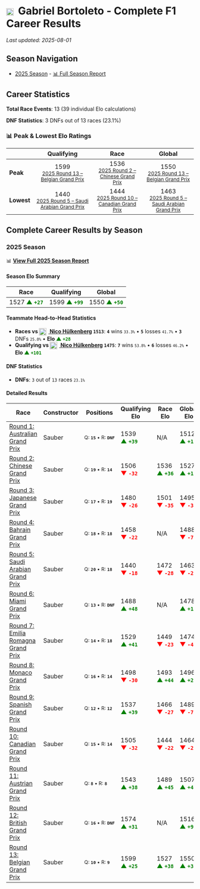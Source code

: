 # <img src="https://upload.wikimedia.org/wikipedia/commons/0/05/Flag_of_Brazil.svg" alt="Brazil" width="20" height="auto" style="vertical-align: middle; margin-right: 5px;" onerror="this.outerHTML='🇧🇷'; this.style.marginRight='5px';"/> Gabriel Bortoleto - Complete F1 Career Results

*Last updated: 2025-08-01*

## Season Navigation

- [2025 Season](#2025-season) - [📊 Full Season Report](../seasons/2025-season-report)

## Career Statistics

**Total Race Events**: 13 (39 individual Elo calculations)

**DNF Statistics**: 3 DNFs out of 13 races (23.1%)

### 📊 Peak & Lowest Elo Ratings

| &nbsp; | Qualifying | Race | Global |
|-------|------------|------|--------|
| **Peak** | <center> 1599 <br/><small> [2025 Round 13 – Belgian Grand Prix](../seasons/2025-season-report#round-13-belgian-grand-prix) </small></center> | <center> 1536 <br/><small> [2025 Round 2 – Chinese Grand Prix](../seasons/2025-season-report#round-2-chinese-grand-prix) </small></center> | <center> 1550  <br/><small> [2025 Round 13 – Belgian Grand Prix](../seasons/2025-season-report#round-13-belgian-grand-prix) </small></center> |
| **Lowest** | <center> 1440 <br/><small> [2025 Round 5 – Saudi Arabian Grand Prix](../seasons/2025-season-report#round-5-saudi-arabian-grand-prix) </small></center> | <center> 1444 <br/><small> [2025 Round 10 – Canadian Grand Prix](../seasons/2025-season-report#round-10-canadian-grand-prix) </small></center> | <center> 1463 <br/><small> [2025 Round 5 – Saudi Arabian Grand Prix](../seasons/2025-season-report#round-5-saudi-arabian-grand-prix) </small></center> |


## Complete Career Results by Season

### 2025 Season

📊 **[View Full 2025 Season Report](../seasons/2025-season-report)**

#### Season Elo Summary

| Race | Qualifying | Global |
|------|------------|--------|
| 1527 **<span style="color: green;">▲&nbsp;`+27`</span>** | 1599 **<span style="color: green;">▲&nbsp;`+99`</span>** | 1550 **<span style="color: green;">▲&nbsp;`+50`</span>** |

#### Teammate Head-to-Head Statistics

- **Races vs [<img src="https://upload.wikimedia.org/wikipedia/commons/b/ba/Flag_of_Germany.svg" alt="Germany" width="20" height="auto" style="vertical-align: middle; margin-right: 5px;" onerror="this.outerHTML='🇩🇪'; this.style.marginRight='5px';"/> Nico Hülkenberg](nico-hlkenberg) `1513`**: **`4`** wins <small>`33.3%`</small> • **`5`** losses <small>`41.7%`</small> • **`3`** DNFs <small>`25.0%`</small> • **Elo <span style="color: green;">▲&nbsp;`+28`</span>**
- **Qualifying vs [<img src="https://upload.wikimedia.org/wikipedia/commons/b/ba/Flag_of_Germany.svg" alt="Germany" width="20" height="auto" style="vertical-align: middle; margin-right: 5px;" onerror="this.outerHTML='🇩🇪'; this.style.marginRight='5px';"/> Nico Hülkenberg](nico-hlkenberg) `1475`**: **`7`** wins <small>`53.8%`</small> • **`6`** losses <small>`46.2%`</small> • **Elo <span style="color: green;">▲&nbsp;`+101`</span>**

#### DNF Statistics

- **DNFs**: `3` out of `13` races <small>`23.1%`</small>

#### Detailed Results

| Race | Constructor | Positions | Qualifying Elo | Race Elo | Global Elo | Teammate |
|------|-------------|-----------|----------------|----------|------------|----------|
| [Round 1: Australian Grand Prix](../seasons/2025-season-report#round-1-australian-grand-prix) | Sauber | <small>Q:&nbsp;**`15`**&nbsp;•&nbsp;R:&nbsp;**`DNF`**</small> | 1539 **<span style="color: green;">▲&nbsp;`+39`</span>** | N/A | 1512 **<span style="color: green;">▲&nbsp;`+12`</span>** | [<img src="https://upload.wikimedia.org/wikipedia/commons/b/ba/Flag_of_Germany.svg" alt="Germany" width="20" height="auto" style="vertical-align: middle; margin-right: 5px;" onerror="this.outerHTML='🇩🇪'; this.style.marginRight='5px';"/> Nico Hülkenberg](nico-hlkenberg)<br/><small>Q:&nbsp;**`17`**&nbsp;•&nbsp;R:&nbsp;**`7`**</small> |
| [Round 2: Chinese Grand Prix](../seasons/2025-season-report#round-2-chinese-grand-prix) | Sauber | <small>Q:&nbsp;**`19`**&nbsp;•&nbsp;R:&nbsp;**`14`**</small> | 1506 **<span style="color: red;">▼&nbsp;`-32`</span>** | 1536 **<span style="color: green;">▲&nbsp;`+36`</span>** | 1527 **<span style="color: green;">▲&nbsp;`+16`</span>** | [<img src="https://upload.wikimedia.org/wikipedia/commons/b/ba/Flag_of_Germany.svg" alt="Germany" width="20" height="auto" style="vertical-align: middle; margin-right: 5px;" onerror="this.outerHTML='🇩🇪'; this.style.marginRight='5px';"/> Nico Hülkenberg](nico-hlkenberg)<br/><small>Q:&nbsp;**`12`**&nbsp;•&nbsp;R:&nbsp;**`15`**</small> |
| [Round 3: Japanese Grand Prix](../seasons/2025-season-report#round-3-japanese-grand-prix) | Sauber | <small>Q:&nbsp;**`17`**&nbsp;•&nbsp;R:&nbsp;**`19`**</small> | 1480 **<span style="color: red;">▼&nbsp;`-26`</span>** | 1501 **<span style="color: red;">▼&nbsp;`-35`</span>** | 1495 **<span style="color: red;">▼&nbsp;`-32`</span>** | [<img src="https://upload.wikimedia.org/wikipedia/commons/b/ba/Flag_of_Germany.svg" alt="Germany" width="20" height="auto" style="vertical-align: middle; margin-right: 5px;" onerror="this.outerHTML='🇩🇪'; this.style.marginRight='5px';"/> Nico Hülkenberg](nico-hlkenberg)<br/><small>Q:&nbsp;**`16`**&nbsp;•&nbsp;R:&nbsp;**`16`**</small> |
| [Round 4: Bahrain Grand Prix](../seasons/2025-season-report#round-4-bahrain-grand-prix) | Sauber | <small>Q:&nbsp;**`18`**&nbsp;•&nbsp;R:&nbsp;**`18`**</small> | 1458 **<span style="color: red;">▼&nbsp;`-22`</span>** | N/A | 1488 **<span style="color: red;">▼&nbsp;`-7`</span>** | [<img src="https://upload.wikimedia.org/wikipedia/commons/b/ba/Flag_of_Germany.svg" alt="Germany" width="20" height="auto" style="vertical-align: middle; margin-right: 5px;" onerror="this.outerHTML='🇩🇪'; this.style.marginRight='5px';"/> Nico Hülkenberg](nico-hlkenberg)<br/><small>Q:&nbsp;**`16`**&nbsp;•&nbsp;R:&nbsp;**`DNF`**</small> |
| [Round 5: Saudi Arabian Grand Prix](../seasons/2025-season-report#round-5-saudi-arabian-grand-prix) | Sauber | <small>Q:&nbsp;**`20`**&nbsp;•&nbsp;R:&nbsp;**`18`**</small> | 1440 **<span style="color: red;">▼&nbsp;`-18`</span>** | 1472 **<span style="color: red;">▼&nbsp;`-28`</span>** | 1463 **<span style="color: red;">▼&nbsp;`-25`</span>** | [<img src="https://upload.wikimedia.org/wikipedia/commons/b/ba/Flag_of_Germany.svg" alt="Germany" width="20" height="auto" style="vertical-align: middle; margin-right: 5px;" onerror="this.outerHTML='🇩🇪'; this.style.marginRight='5px';"/> Nico Hülkenberg](nico-hlkenberg)<br/><small>Q:&nbsp;**`18`**&nbsp;•&nbsp;R:&nbsp;**`15`**</small> |
| [Round 6: Miami Grand Prix](../seasons/2025-season-report#round-6-miami-grand-prix) | Sauber | <small>Q:&nbsp;**`13`**&nbsp;•&nbsp;R:&nbsp;**`DNF`**</small> | 1488 **<span style="color: green;">▲&nbsp;`+48`</span>** | N/A | 1478 **<span style="color: green;">▲&nbsp;`+14`</span>** | [<img src="https://upload.wikimedia.org/wikipedia/commons/b/ba/Flag_of_Germany.svg" alt="Germany" width="20" height="auto" style="vertical-align: middle; margin-right: 5px;" onerror="this.outerHTML='🇩🇪'; this.style.marginRight='5px';"/> Nico Hülkenberg](nico-hlkenberg)<br/><small>Q:&nbsp;**`16`**&nbsp;•&nbsp;R:&nbsp;**`14`**</small> |
| [Round 7: Emilia Romagna Grand Prix](../seasons/2025-season-report#round-7-emilia-romagna-grand-prix) | Sauber | <small>Q:&nbsp;**`14`**&nbsp;•&nbsp;R:&nbsp;**`18`**</small> | 1529 **<span style="color: green;">▲&nbsp;`+41`</span>** | 1449 **<span style="color: red;">▼&nbsp;`-23`</span>** | 1474 **<span style="color: red;">▼&nbsp;`-4`</span>** | [<img src="https://upload.wikimedia.org/wikipedia/commons/b/ba/Flag_of_Germany.svg" alt="Germany" width="20" height="auto" style="vertical-align: middle; margin-right: 5px;" onerror="this.outerHTML='🇩🇪'; this.style.marginRight='5px';"/> Nico Hülkenberg](nico-hlkenberg)<br/><small>Q:&nbsp;**`17`**&nbsp;•&nbsp;R:&nbsp;**`12`**</small> |
| [Round 8: Monaco Grand Prix](../seasons/2025-season-report#round-8-monaco-grand-prix) | Sauber | <small>Q:&nbsp;**`16`**&nbsp;•&nbsp;R:&nbsp;**`14`**</small> | 1498 **<span style="color: red;">▼&nbsp;`-30`</span>** | 1493 **<span style="color: green;">▲&nbsp;`+44`</span>** | 1496 **<span style="color: green;">▲&nbsp;`+22`</span>** | [<img src="https://upload.wikimedia.org/wikipedia/commons/b/ba/Flag_of_Germany.svg" alt="Germany" width="20" height="auto" style="vertical-align: middle; margin-right: 5px;" onerror="this.outerHTML='🇩🇪'; this.style.marginRight='5px';"/> Nico Hülkenberg](nico-hlkenberg)<br/><small>Q:&nbsp;**`13`**&nbsp;•&nbsp;R:&nbsp;**`16`**</small> |
| [Round 9: Spanish Grand Prix](../seasons/2025-season-report#round-9-spanish-grand-prix) | Sauber | <small>Q:&nbsp;**`12`**&nbsp;•&nbsp;R:&nbsp;**`12`**</small> | 1537 **<span style="color: green;">▲&nbsp;`+39`</span>** | 1466 **<span style="color: red;">▼&nbsp;`-27`</span>** | 1489 **<span style="color: red;">▼&nbsp;`-7`</span>** | [<img src="https://upload.wikimedia.org/wikipedia/commons/b/ba/Flag_of_Germany.svg" alt="Germany" width="20" height="auto" style="vertical-align: middle; margin-right: 5px;" onerror="this.outerHTML='🇩🇪'; this.style.marginRight='5px';"/> Nico Hülkenberg](nico-hlkenberg)<br/><small>Q:&nbsp;**`15`**&nbsp;•&nbsp;R:&nbsp;**`5`**</small> |
| [Round 10: Canadian Grand Prix](../seasons/2025-season-report#round-10-canadian-grand-prix) | Sauber | <small>Q:&nbsp;**`15`**&nbsp;•&nbsp;R:&nbsp;**`14`**</small> | 1505 **<span style="color: red;">▼&nbsp;`-32`</span>** | 1444 **<span style="color: red;">▼&nbsp;`-22`</span>** | 1464 **<span style="color: red;">▼&nbsp;`-25`</span>** | [<img src="https://upload.wikimedia.org/wikipedia/commons/b/ba/Flag_of_Germany.svg" alt="Germany" width="20" height="auto" style="vertical-align: middle; margin-right: 5px;" onerror="this.outerHTML='🇩🇪'; this.style.marginRight='5px';"/> Nico Hülkenberg](nico-hlkenberg)<br/><small>Q:&nbsp;**`11`**&nbsp;•&nbsp;R:&nbsp;**`8`**</small> |
| [Round 11: Austrian Grand Prix](../seasons/2025-season-report#round-11-austrian-grand-prix) | Sauber | <small>Q:&nbsp;**`8`**&nbsp;•&nbsp;R:&nbsp;**`8`**</small> | 1543 **<span style="color: green;">▲&nbsp;`+38`</span>** | 1489 **<span style="color: green;">▲&nbsp;`+45`</span>** | 1507 **<span style="color: green;">▲&nbsp;`+43`</span>** | [<img src="https://upload.wikimedia.org/wikipedia/commons/b/ba/Flag_of_Germany.svg" alt="Germany" width="20" height="auto" style="vertical-align: middle; margin-right: 5px;" onerror="this.outerHTML='🇩🇪'; this.style.marginRight='5px';"/> Nico Hülkenberg](nico-hlkenberg)<br/><small>Q:&nbsp;**`20`**&nbsp;•&nbsp;R:&nbsp;**`9`**</small> |
| [Round 12: British Grand Prix](../seasons/2025-season-report#round-12-british-grand-prix) | Sauber | <small>Q:&nbsp;**`16`**&nbsp;•&nbsp;R:&nbsp;**`DNF`**</small> | 1574 **<span style="color: green;">▲&nbsp;`+31`</span>** | N/A | 1516 **<span style="color: green;">▲&nbsp;`+9`</span>** | [<img src="https://upload.wikimedia.org/wikipedia/commons/b/ba/Flag_of_Germany.svg" alt="Germany" width="20" height="auto" style="vertical-align: middle; margin-right: 5px;" onerror="this.outerHTML='🇩🇪'; this.style.marginRight='5px';"/> Nico Hülkenberg](nico-hlkenberg)<br/><small>Q:&nbsp;**`19`**&nbsp;•&nbsp;R:&nbsp;**`3`**</small> |
| [Round 13: Belgian Grand Prix](../seasons/2025-season-report#round-13-belgian-grand-prix) | Sauber | <small>Q:&nbsp;**`10`**&nbsp;•&nbsp;R:&nbsp;**`9`**</small> | 1599 **<span style="color: green;">▲&nbsp;`+25`</span>** | 1527 **<span style="color: green;">▲&nbsp;`+38`</span>** | 1550 **<span style="color: green;">▲&nbsp;`+34`</span>** | [<img src="https://upload.wikimedia.org/wikipedia/commons/b/ba/Flag_of_Germany.svg" alt="Germany" width="20" height="auto" style="vertical-align: middle; margin-right: 5px;" onerror="this.outerHTML='🇩🇪'; this.style.marginRight='5px';"/> Nico Hülkenberg](nico-hlkenberg)<br/><small>Q:&nbsp;**`14`**&nbsp;•&nbsp;R:&nbsp;**`12`**</small> |

